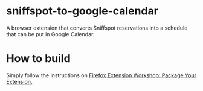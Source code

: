 # sniffspot-to-google-calendar
A browser extension that converts Sniffspot reservations into a schedule that can be put in Google Calendar.

# How to build
Simply follow the instructions on [Firefox Extension Workshop: Package Your Extension.](https://extensionworkshop.com/documentation/publish/package-your-extension/)
